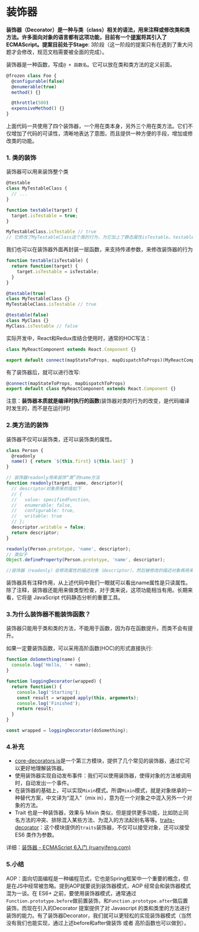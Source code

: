 # 装饰器

**装饰器（Decorator）**是一种与类（class）相关的语法，用来注释或修改类和类方法。许多面向对象的语言都有这项功能，目前有一个[提案](https://github.com/tc39/proposal-decorators)将其引入了 ECMAScript。提案目前处于**Stage**: 3阶段（这一阶段的提案只有在遇到了重大问题才会修改，规范文档需要被全面的完成）。

装饰器是一种函数，写成`@ + 函数名`。它可以放在类和类方法的定义前面。

```javascript
@frozen class Foo {
  @configurable(false)
  @enumerable(true)
  method() {}

  @throttle(500)
  expensiveMethod() {}
}
```

上面代码一共使用了四个装饰器，一个用在类本身，另外三个用在类方法。它们不仅增加了代码的可读性，清晰地表达了意图，而且提供一种方便的手段，增加或修改类的功能。

### 1. 类的装饰

装饰器可以用来装饰整个类

```javascript
@testable
class MyTestableClass {
  // ...
}

function testable(target) {
  target.isTestable = true;
}

MyTestableClass.isTestable // true
// 它修改了MyTestableClass这个类的行为，为它加上了静态属性isTestable。testable函数的参数target是MyTestableClass类本身。
```

我们也可以在装饰器外面再封装一层函数，来支持传递参数，来修改装饰器的行为

```javascript
function testable(isTestable) {
  return function(target) {
    target.isTestable = isTestable;
  }
}

@testable(true)
class MyTestableClass {}
MyTestableClass.isTestable // true

@testable(false)
class MyClass {}
MyClass.isTestable // false
```

实际开发中，React和Redux库结合使用时，通常的HOC写法：

```javascript
class MyReactComponent extends React.Component {}

export default connect(mapStateToProps, mapDispatchToProps)(MyReactComponent);
```

有了装饰器后，就可以进行改写:

```javascript
@connect(mapStateToProps, mapDispatchToProps)
export default class MyReactComponent extends React.Component {}
```

注意：**装饰器本质就是编译时执行的函数**(装饰器对类的行为的改变，是代码编译时发生的，而不是在运行时)

### 2.类方法的装饰

装饰器不仅可以装饰类，还可以装饰类的属性。

```javascript
class Person {
  @readonly
  name() { return `${this.first} ${this.last}` }
}

// 装饰器readonly用来装饰“类”的name方法
function readonly(target, name, descriptor){
  // descriptor对象原来的值如下
  // {
  //   value: specifiedFunction,
  //   enumerable: false,
  //   configurable: true,
  //   writable: true
  // };
  descriptor.writable = false;
  return descriptor;
}

readonly(Person.prototype, 'name', descriptor);
// 类似于
Object.defineProperty(Person.prototype, 'name', descriptor);

//装饰器（readonly）会修改属性的描述对象（descriptor），然后被修改的描述对象再用来定义属性。
```

装饰器具有注释作用，从上述代码中我们一眼就可以看出name属性是只读属性。除了注释，装饰器还能用来做类型检查，对于类来说，这项功能相当有用。长期来看，它将是 JavaScript 代码静态分析的重要工具。

### 3.为什么装饰器不能装饰函数？

装饰器只能用于类和类的方法，不能用于函数，因为存在函数提升。而类不会有提升。

如果一定要装饰函数，可以采用高阶函数(HOC)的形式直接执行:

```javascript
function doSomething(name) {
  console.log('Hello, ' + name);
}

function loggingDecorator(wrapped) {
  return function() {
    console.log('Starting');
    const result = wrapped.apply(this, arguments);
    console.log('Finished');
    return result;
  }
}

const wrapped = loggingDecorator(doSomething);
```

### 4.补充

- [core-decorators.js](https://github.com/jayphelps/core-decorators.js)是一个第三方模块，提供了几个常见的装饰器，通过它可以更好地理解装饰器。
- 使用装饰器实现自动发布事件：我们可以使用装饰器，使得对象的方法被调用时，自动发出一个事件。
- 在装饰器的基础上，可以实现`Mixin`模式。所谓`Mixin`模式，就是对象继承的一种替代方案，中文译为“混入”（mix in），意为在一个对象之中混入另外一个对象的方法。
- Trait 也是一种装饰器，效果与 Mixin 类似，但是提供更多功能，比如防止同名方法的冲突、排除混入某些方法、为混入的方法起别名等等。[traits-decorator](https://github.com/CocktailJS/traits-decorator)：这个模块提供的`traits`装饰器，不仅可以接受对象，还可以接受 ES6 类作为参数。

详细：[装饰器 - ECMAScript 6入门 (ruanyifeng.com)](https://es6.ruanyifeng.com/?search=%E8%A3%85%E9%A5%B0%E5%99%A8&x=6&y=6#docs/decorator)

### 5.小结

AOP：面向切面编程是一种编程范式，它也是Spring框架中一个重要的概念，但是在JS中经常被忽略。提到AOP就要说到装饰器模式，AOP 经常会和装饰器模式混为一谈。在 ES6+ 之前，要使用装饰器模式，通常通过`Function.prototype.before`做前置装饰，和`Function.prototype.after`做后置装饰，而现在引入的Decorator 提案提供了对 Javascript 的类和类里的方法进行装饰的能力。有了装饰器Decorator，我们就可以更轻松的实现装饰器模式（当然没有我们也能实现，通过上述before和after做装饰 或者 高阶函数也可以做到）。



























